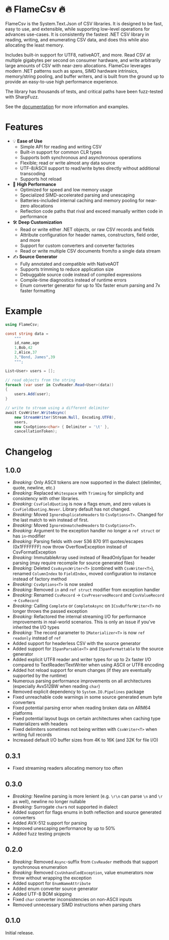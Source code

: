 ﻿# 🔥 FlameCsv 🔥

FlameCsv is the System.Text.Json of CSV libraries. It is designed to be fast, easy to use, and extensible, while supporting low-level operations for advances use-cases. It is consistently the fastest .NET CSV library in reading, writing, and enumerating CSV data, and does this while also allocating the least memory.

Includes built-in support for UTF8, nativeAOT, and more. Read CSV at multiple gigabytes per second on consumer hardware,
and write arbitrarily large amounts of CSV with near-zero allocations.
FlameCsv leverages modern .NET patterns such as spans, SIMD hardware intrinsics, memory/string pooling, and buffer writers, and is built from the ground up to provide an easy-to-use high performance experience.

The library has thousands of tests, and critical paths have been fuzz-tested with SharpFuzz.

See the [documentation](https://ovska.github.io/FlameCsv) for more information and examples.

# Features

- 💡 **Ease of Use**
    - Simple API for reading and writing CSV
    - Built-in support for common CLR types
    - Supports both synchronous and asynchronous operations
    - Flexible; read or write almost any data source
    - UTF-8/ASCII support to read/write bytes directly without additional transcoding
    - Supports hot reload
- 🚀 **High Performance**
    - Optimized for speed and low memory usage
    - Specialized SIMD-accelerated parsing and unescaping
    - Batteries-included internal caching and memory pooling for near-zero allocations
    - Reflection code paths that rival and exceed manually written code in performance
- 🛠️ **Deep Customization**
    - Read or write either .NET objects, or raw CSV records and fields
    - Attribute configuration for header names, constructors, field order, and more
    - Support for custom converters and converter factories
    - Read or write multiple CSV documents from/to a single data stream
- ✍️ **Source Generator**
    - Fully annotated and compatible with NativeAOT
    - Supports trimming to reduce application size
    - Debuggable source code instead of compiled expressions
    - Compile-time diagnostics instead of runtime errors
    - Enum converter generator for up to 10x faster enum parsing and 7x faster formatting

# Example

```cs
using FlameCsv;

const string data =
    """
    id,name,age
    1,Bob,42
    2,Alice,37
    3,"Bond, James",39
    """;

List<User> users = [];

// read objects from the string
foreach (var user in CsvReader.Read<User>(data))
{
    users.Add(user);
}

// write to stream using a different delimiter
await CsvWriter.WriteAsync(
    new StreamWriter(Stream.Null, Encoding.UTF8),
    users,
    new CsvOptions<char> { Delimiter = '\t' },
    cancellationToken);
```

# Changelog

## 1.0.0
- *Breaking:* Only ASCII tokens are now supported in the dialect (delimiter, quote, newline, etc.)
- *Breaking:* Replaced `Whitespace` with `Trimming` for simplicity and consistency with other libraries.
- *Breaking:* `CsvFieldQuoting` is now a flags enum, and zero values is `CsvFieldQuoting.Never`. Library default has not changed.
- *Breaking:* Moved `IgnoreDuplicateHeaders` to `CsvOptions<T>`. Changed for the last match to win instead of first.
- *Breaking:* Moved `IgnoreUnmatchedHeaders` to `CsvOptions<T>`.
- *Breaking:* Argument to the exception handler no longer a `ref struct` or has `in`-modifier
- *Breaking:* Parsing fields with over 536&nbsp;870&nbsp;911 quotes/escapes (0x1FFFFFFF) now throw OverflowException instead of CsvFormatException
- *Breaking:* ImmutableArray used instead of ReadOnlySpan for header parsing (may require recompile for source generated files)
- *Breaking:* Deleted `CsvAsyncWriter<T>` (combined with `CsvWriter<T>`), renamed `ColumnIndex` to `FieldIndex`, moved configuration to instance instead of factory method
- *Breaking:* `CsvOptions<T>` is now sealed
- *Breaking:* Removed `in` and `ref struct` modifier from exception handler
- *Breaking:* Renamed `CsvRecord` -> `CsvPreservedRecord` and `CsvValueRecord` -> `CsvRecord`
- *Breaking:* Calling `Complete` or `CompleteAsync` on `ICsvBufferWriter<T>` no longer throws the passed exception
- *Breaking:* Refactored the internal streaming I/O for performance improvements in real-world scenarios. This is only an issue if you've inherited the I/O types
- *Breaking:* The record parameter to `IMaterializer<T>` is now `ref readonly` instead of `ref`
- Added support for headerless CSV with the source generator
- Added support for `ISpanParsable<T>` and `ISpanFormattable` to the source generator
- Added explicit UTF8 reader and writer types for up to 2x faster I/O compared to TextReader/TextWriter when using ASCII or UTF8 encoding
- Added hot reload support for enum changes (if they are eventually supported by the runtime)
- Numerous parsing performance improvements on all architectures (especially Avx512BW when reading `char`)
- Removed explicit dependency to `System.IO.Pipelines` package
- Fixed unreachable code warnings in some source generated enum byte converters
- Fixed potential parsing error when reading broken data on ARM64 platforms
- Fixed potential layout bugs on certain architectures when caching type materializers with headers
- Fixed delimiters sometimes not being written with `CsvWriter<T>` when writing full records
- Increased default I/O buffer sizes from 4K to 16K (and 32K for file I/O)

## 0.3.1

- Fixed streaming readers allocating memory too often

## 0.3.0

- *Breaking:* Newline parsing is more lenient (e.g. `\r\n` can parse `\n` and `\r` as well), newline no longer nullable
- *Breaking:* Surrogate `char`s not supported in dialect
- Added support for flags enums in both reflection and source generated converters
- Added AVX-512 support for parsing
- Improved unescaping performance by up to 50%
- Added fuzz testing projects

## 0.2.0

- *Breaking:* Removed `Async`-suffix from `CsvReader` methods that support synchronous enumeration
- *Breaking:* Removed `CsvUnhandledException`, value enumerators now throw without wrapping the exception
- Added support for `EnumNameAttribute`
- Added enum converter source generator
- Added UTF-8 BOM skipping
- Fixed `char` converter inconsistencies on non-ASCII inputs
- Removed unnecessary SIMD instructions when parsing chars

## 0.1.0

Initial release.
